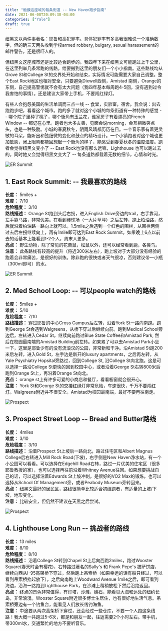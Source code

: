 ```yaml
---
title: "触摸这座城的每条街道 -- New Haven跑步指南"
date: 2021-06-08T20:09:38-04:00
categories: ["Yale"]
draft: true
---
```

纽黑文以两件事著名：耶鲁和高犯罪率。具体犯罪率有多高我很难说一个准确数字，但的确三天两头收到学校armed robbery, bulgary, sexual harassement的邮件警告，还是很吓人的。

但纽黑文这座城市还是比较适合跑步的。我四年下来在纽黑文可能跑过上千公里，在这里列举几条常跑的线路，给要搬到这里的朋友们一个小小指南。这些路线均从Grove St和College St的交界处开始和结束，实际情况可能需要大家自己调整。整个East Rock地区也相对安全，只要避免Dixwell西侧，Amistad 南侧，Orange的东侧，自己提高警惕就不会有太大问题（我四年基本每周跑4-5回，没有遇到过令我害怕的事情）。还是建议大家带上手机，不要闯红绿灯。

有些人会抱怨美国的生活单调而三点一线 -- 食堂，实验室，宿舍。我会说：出去跑跑步吧，看看这个城市。跑的多了就对这个小城的每条街道有一种特殊的感觉 -- 哪个院子里种了桃子，哪个街角有玉兰花，谁家房子有着漂亮的French Window -- 都记在心里。跑者也大多友善，见面会说morning，会互相微笑点头，也是一种鼓励。小城的春夏秋冬，阴雨风晴都历历在目。一个音乐家有着更灵敏的耳朵，能听出和弦细微的变化和鼓点的精巧设计。一个小镇跑者对这个城也更加敏感，闭上眼睛都能回想起一个街角的样子，能感受到春夏秋冬的温度湿度。跑者会觉得纽黑文变小了 -- East Rock也没有那么远嘛，Lighthouse 也可以跑过去的。同时她又会觉得纽黑文变大了 -- 每条道路都载着无数的细节，心情和时光。

![ER Summit](/post/Running_in_New_Haven/ER_summit.jpg)

## 1. East Rock Summit: -- 我最喜欢的路线
**长度：** 5miles +   
**难度：** 7/10  
**危险程度：** 3/10  
**路线描述：** Orange St跑到头后右拐，进入English Drive旁边的trail，右手靠河，左手靠马路，非常优美。在看到棒球场（一大片草坪）之后左转，跑上柏油路，然后就沿着柏油路一路向上就可以。1.5mile之后遇到一个红色的围栏，从围栏两侧过去后左拐继续向上，再有1mile即可达到East Rock Summit。如果晚上6点以前去的话基本上能看到1-2个人，周末人更多。  
**亮点：** 野生动物，除了常见的花栗鼠，松鼠以外，还可以经常看到鹿，各类鸟。  
**注意：** 此条路线有较高的提升（将近300米左右），跑上坡对于大部分没有经验的跑着会非常痛苦，是很好的训练。除非跑的很快或者天气很凉，否则建议带一小瓶（300ml即可）的水。

![ER Summit](/post/Running_in_New_Haven/Med_Loop.jpg)


## 2. Med School Loop: -- 可以people watch的路线
**长度：** 5miles +   
**难度：** 5/10  
**危险程度：** 7/10  
**路线描述：** 穿过耶鲁的中心Cross Campus后左转，沿着York St一路向南跑。跑到George St会遇到Walgreens，从桥下穿过后继续向前。跑到Medical School旁边后，左转进入Cedar St，继续向前路过Blue State Coffee和Amistad Park, 然后在校园最南端的Amistad Building前左转。如果累了可以去Amistad Park小坐一下，这里是耶鲁少有的没有流浪汉的公园，非常新和干净。沿Amistad St跑200米后左转，进入Gold St，左手边是新开的luxury apartments，之后再左转，从Yale Psychiatry Hopsital旁路过，回到College St, 沿College St向北跑。这是可以选择一路沿College St更快的回到校园中心，或者沿着George St右转800米后跑到Orange St上，再沿着Orange St向北。    
**亮点：** orange st上有许多可爱的小商店和餐厅，看看橱窗就会很开心。  
**注意：** York St和George St的交接红绿灯非常危险，车速很快，千万不要闯红灯。Walgreens附近并不很安全。Amistad为校园最南端，最好不要再往南走。  

![Prospect](/post/Running_in_New_Haven/Prospect_Loop.jpg)
## 3. Prospect Street Loop -- Bread and Butter路线
**长度：** 4miles   
**难度：** 3/10  
**危险程度：** 3/10  
**路线描述：** 沿着Prospect St上坡后一路向北，路过住宅区和Albert Magnus College后右转进入Mill Rock Road(下坡)，右手侧是New Haven净水站，有一个小公园可以看看。可以选择在Edgehill Road右转，路过一片优美的住宅区（很多耶鲁教授的家），也可以选择再往前沿着Whitney Avenue往回。如果想要挑战自己的话，可以选择沿着Edwards St上坡冲刺，是很好的VO2 Max的锻炼。也可以选择从School Of Management旁，或者Peabody Museum旁转回来。  
**亮点：** 纽黑文最好的居民区，路线很简单比较适合初级跑者，有适量的上坡/下坡，地形变化。   
**注意：** 比较安全，但仍然不建议在天黑之后尝试。  

![Prospect](/post/Running_in_New_Haven/Lighthouse_Loop.jpg)
## 4. Lighthouse Long Run -- 挑战者的路线
**长度：** 13 miles    
**难度：** 8/10   
**危险程度：** 8/10  
**路线描述：** 沿着College St转到Chapel St上后向西跑2miles，路过Wooster Square(春天时会有樱花)，右转路过著名的Sally's 和 Frank Pepe's 披萨饼店，继续向西从I-95高架桥下穿过，然后跑上吊索桥（如果幸运的话有船只经过，可以看到吊索桥抬起放下）。之后向南跑上Woodward Avenue 1mile之后，即可看到海边，沿海一路跑到Lighthouse Park，在沙滩上稍稍放松下然后沿路返回。  
**亮点：** 终点的景色非常值得，有灯塔，沙滩，礁石，能看见大海和远处的纽约长岛，非常浪漫。Wooster Square附近很多博士生居住，也有很好地生活气息。吊索桥旁边有一个钓鱼台，能看见人们放长线钓海鱼。  
**注意：** 中途要从两次高架桥下穿过，还会经过一些仓库，不要一个人跑这条线路！我大概一共跑过5-6次，都是和朋友一起，往返需要2个小时左右。带手机，带300ml水，交通繁忙的地方不要听音乐。  

